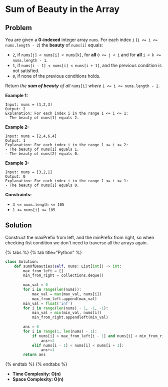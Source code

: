 # Sum of Beauty in the Array

## Problem

You are given a **0-indexed** integer array `nums`. For each index `i` \(`1 <= i <= nums.length - 2`\) the **beauty** of `nums[i]` equals:

* `2`, if `nums[j] < nums[i] < nums[k]`, for **all** `0 <= j < i` and for **all** `i < k <= nums.length - 1`.
* `1`, if `nums[i - 1] < nums[i] < nums[i + 1]`, and the previous condition is not satisfied.
* `0`, if none of the previous conditions holds.

Return _the **sum of beauty** of all_ `nums[i]` _where_ `1 <= i <= nums.length - 2`.

**Example 1:**

```text
Input: nums = [1,2,3]
Output: 2
Explanation: For each index i in the range 1 <= i <= 1:
- The beauty of nums[1] equals 2.
```

**Example 2:**

```text
Input: nums = [2,4,6,4]
Output: 1
Explanation: For each index i in the range 1 <= i <= 2:
- The beauty of nums[1] equals 1.
- The beauty of nums[2] equals 0.
```

**Example 3:**

```text
Input: nums = [3,2,1]
Output: 0
Explanation: For each index i in the range 1 <= i <= 1:
- The beauty of nums[1] equals 0.
```

**Constraints:**

* `3 <= nums.length <= 105`
* `1 <= nums[i] <= 105`

## Solution

Construct the maxPrefix from left, and the minPrefix from right, so when checking fist condition we don't need to traverse all the arrays again.

{% tabs %}
{% tab title="Python" %}
```python
class Solution:
    def sumOfBeauties(self, nums: List[int]) -> int:
        max_from_left = []
        min_from_right = collections.deque()
        
        max_val = 0
        for i in range(len(nums)):
            max_val = max(max_val, nums[i])
            max_from_left.append(max_val)
        min_val = float('inf')
        for i in range(len(nums) - 1, -1, -1):
            min_val = min(min_val, nums[i])
            min_from_right.appendleft(min_val)
        
        ans = 0
        for i in range(1, len(nums) - 1):
            if nums[i] > max_from_left[i - 1] and nums[i] < min_from_right[i + 1]:
                ans+=2
            elif nums[i - 1] < nums[i] < nums[i + 1]:
                ans+=1
        return ans
```
{% endtab %}
{% endtabs %}

* **Time Complexity: O\(n\)**
* **Space Complexity: O\(n\)**

